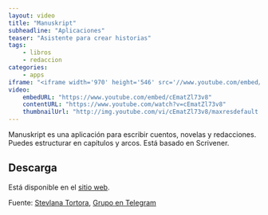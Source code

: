 ```yaml
---
layout: video
title: "Manuskript"
subheadline: "Aplicaciones"
teaser: "Asistente para crear historias"
tags:
    - libros
    - redaccion
categories:
    - apps
iframe: "<iframe width='970' height='546' src='//www.youtube.com/embed/cEmatZl73v8' frameborder='0' allowfullscreen></iframe>"
video:
    embedURL: "https://www.youtube.com/embed/cEmatZl73v8"
    contentURL: "https://www.youtube.com/watch?v=cEmatZl73v8"
    thumbnailUrl: "http://img.youtube.com/vi/cEmatZl73v8/maxresdefault.jpg"
---
```

<!--more-->

Manuskript es una aplicación para escribir cuentos, novelas y redacciones. Puedes estructurar en capítulos y arcos. Está basado en Scrivener.

## Descarga

Está disponible en el [sitio web](http://www.theologeek.ch/manuskript/).

Fuente: [Stevlana Tortora](https://www.youtube.com/channel/UC-5ykhLNjukKLoOjYf8D5tg), [Grupo en Telegram](https://t.me/deepinenespanol/125493)
